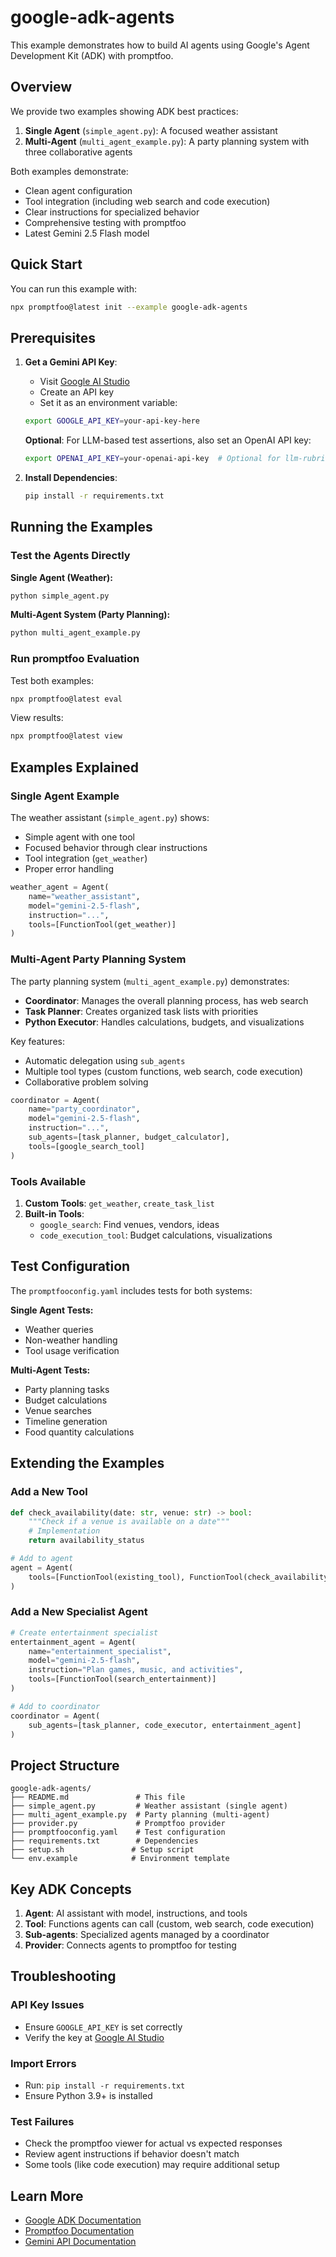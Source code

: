 # google-adk-agents

This example demonstrates how to build AI agents using Google's Agent Development Kit (ADK) with promptfoo.

## Overview

We provide two examples showing ADK best practices:

1. **Single Agent** (`simple_agent.py`): A focused weather assistant
2. **Multi-Agent** (`multi_agent_example.py`): A party planning system with three collaborative agents

Both examples demonstrate:

- Clean agent configuration
- Tool integration (including web search and code execution)
- Clear instructions for specialized behavior
- Comprehensive testing with promptfoo
- Latest Gemini 2.5 Flash model

## Quick Start

You can run this example with:

```bash
npx promptfoo@latest init --example google-adk-agents
```

## Prerequisites

1. **Get a Gemini API Key**:
   - Visit [Google AI Studio](https://aistudio.google.com/)
   - Create an API key
   - Set it as an environment variable:

   ```bash
   export GOOGLE_API_KEY=your-api-key-here
   ```

   **Optional**: For LLM-based test assertions, also set an OpenAI API key:

   ```bash
   export OPENAI_API_KEY=your-openai-api-key  # Optional for llm-rubric tests
   ```

2. **Install Dependencies**:
   ```bash
   pip install -r requirements.txt
   ```

## Running the Examples

### Test the Agents Directly

**Single Agent (Weather):**

```bash
python simple_agent.py
```

**Multi-Agent System (Party Planning):**

```bash
python multi_agent_example.py
```

### Run promptfoo Evaluation

Test both examples:

```bash
npx promptfoo@latest eval
```

View results:

```bash
npx promptfoo@latest view
```

## Examples Explained

### Single Agent Example

The weather assistant (`simple_agent.py`) shows:

- Simple agent with one tool
- Focused behavior through clear instructions
- Tool integration (`get_weather`)
- Proper error handling

```python
weather_agent = Agent(
    name="weather_assistant",
    model="gemini-2.5-flash",
    instruction="...",
    tools=[FunctionTool(get_weather)]
)
```

### Multi-Agent Party Planning System

The party planning system (`multi_agent_example.py`) demonstrates:

- **Coordinator**: Manages the overall planning process, has web search
- **Task Planner**: Creates organized task lists with priorities
- **Python Executor**: Handles calculations, budgets, and visualizations

Key features:

- Automatic delegation using `sub_agents`
- Multiple tool types (custom functions, web search, code execution)
- Collaborative problem solving

```python
coordinator = Agent(
    name="party_coordinator",
    model="gemini-2.5-flash",
    instruction="...",
    sub_agents=[task_planner, budget_calculator],
    tools=[google_search_tool]
)
```

### Tools Available

1. **Custom Tools**: `get_weather`, `create_task_list`
2. **Built-in Tools**:
   - `google_search`: Find venues, vendors, ideas
   - `code_execution_tool`: Budget calculations, visualizations

## Test Configuration

The `promptfooconfig.yaml` includes tests for both systems:

**Single Agent Tests:**

- Weather queries
- Non-weather handling
- Tool usage verification

**Multi-Agent Tests:**

- Party planning tasks
- Budget calculations
- Venue searches
- Timeline generation
- Food quantity calculations

## Extending the Examples

### Add a New Tool

```python
def check_availability(date: str, venue: str) -> bool:
    """Check if a venue is available on a date"""
    # Implementation
    return availability_status

# Add to agent
agent = Agent(
    tools=[FunctionTool(existing_tool), FunctionTool(check_availability)]
)
```

### Add a New Specialist Agent

```python
# Create entertainment specialist
entertainment_agent = Agent(
    name="entertainment_specialist",
    model="gemini-2.5-flash",
    instruction="Plan games, music, and activities",
    tools=[FunctionTool(search_entertainment)]
)

# Add to coordinator
coordinator = Agent(
    sub_agents=[task_planner, code_executor, entertainment_agent]
)
```

## Project Structure

```
google-adk-agents/
├── README.md               # This file
├── simple_agent.py         # Weather assistant (single agent)
├── multi_agent_example.py  # Party planning (multi-agent)
├── provider.py             # Promptfoo provider
├── promptfooconfig.yaml    # Test configuration
├── requirements.txt        # Dependencies
├── setup.sh               # Setup script
└── env.example            # Environment template
```

## Key ADK Concepts

1. **Agent**: AI assistant with model, instructions, and tools
2. **Tool**: Functions agents can call (custom, web search, code execution)
3. **Sub-agents**: Specialized agents managed by a coordinator
4. **Provider**: Connects agents to promptfoo for testing

## Troubleshooting

### API Key Issues

- Ensure `GOOGLE_API_KEY` is set correctly
- Verify the key at [Google AI Studio](https://aistudio.google.com/)

### Import Errors

- Run: `pip install -r requirements.txt`
- Ensure Python 3.9+ is installed

### Test Failures

- Check the promptfoo viewer for actual vs expected responses
- Review agent instructions if behavior doesn't match
- Some tools (like code execution) may require additional setup

## Learn More

- [Google ADK Documentation](https://google.github.io/adk-docs/)
- [Promptfoo Documentation](https://promptfoo.dev/)
- [Gemini API Documentation](https://ai.google.dev/)
